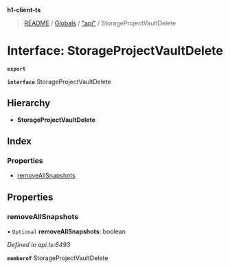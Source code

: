 **h1-client-ts**

> [README](../README.md) / [Globals](../globals.md) / ["api"](../modules/_api_.md) / StorageProjectVaultDelete

# Interface: StorageProjectVaultDelete

**`export`** 

**`interface`** StorageProjectVaultDelete

## Hierarchy

* **StorageProjectVaultDelete**

## Index

### Properties

* [removeAllSnapshots](_api_.storageprojectvaultdelete.md#removeallsnapshots)

## Properties

### removeAllSnapshots

• `Optional` **removeAllSnapshots**: boolean

*Defined in api.ts:6493*

**`memberof`** StorageProjectVaultDelete
